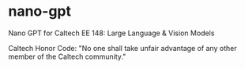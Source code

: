 # nano-gpt
Nano GPT for Caltech EE 148: Large Language &amp; Vision Models

Caltech Honor Code: "No one shall take unfair advantage of any other member of the Caltech community."

